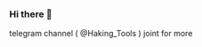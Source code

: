 ### Hi there 👋

<!--🦊
**glogalusa/glogalusa** is a ✨ _special_ ✨ repository because its `README.md` (this file) appears on your GitHub profile.

Here are some ideas to get you started:

- 🔭  ...بوت متاحات انستغرام
- 🌱  ...checker insta bot 
- 👯  ...الصيد على بوت تلغرام
- 🤔  ...👍اشترك بالقناة فضلا وليس امرا لتشجيعنا
- 💬  ...@Haking_Tools 
- 📫  ...@Haking_Tools 
- 😄  ...@Haking_Tools 
- ⚡  ...@Haking_Tools 
-->telegram channel ( @Haking_Tools )  joint for more
